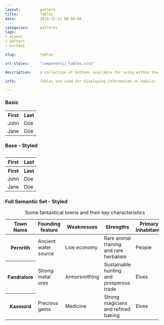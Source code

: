 ```yaml
---
layout:         pattern
title:          Tables
date:           2015-12-11 00:00:00

categories:     patterns
tags:
- atomic
- pattern
- buttons

slug:           tables

url_styles:     "components/_tables.scss"

description:    A collection of buttons available for using within the edX platform.

info:           Tables are used for displaying information in tabular format, where is useful to be able to examine and compare data or information in columns and rows. edX offers basic table styling to provide a clean and simple way to display all tabular data, as well as more styled version, with and without the full set of semantic elements included.

---
```


<h3 class="hd-6 example-set-hd">Basic</h3>
<div class="example-set">

<table class="edx-table-base">
  <tr>
    <th>First</th>
    <th>Last</th>
  </tr>
  <tr>
    <td>John</td>
    <td>Doe</td>
  </tr>
  <tr>
    <td>Jane</td>
    <td>Doe</td>
  </tr>
</table>
</div>

<h3 class="hd-6 example-set-hd">Base - Styled</h3>
<div class="example-set">
<table>
  <caption></caption>
  <colgroup>
    <col>
  </colgroup>
  <thead>
    <tr>
      <th>First</th>
      <th>Last</th>
    </tr>
  </thead>
  <tbody>
    <tr>
      <th>First</th>
      <th>Last</th>
    </tr>
    <tr>
      <td>John</td>
      <td>Doe</td>
    </tr>
    <tr>
      <td>Jane</td>
      <td>Doe</td>
    </tr>
  </tbody>
  <tfoot>

  </tfoot>
</table>
</div>

<h3 class="hd-6 example-set-hd">Full Semantic Set - Styled</h3>
<div class="example-set">
<table>
  <caption>Some fantastical towns and their key characteristics</caption>
  <colgroup class="colgroup highlight">
    <col class="col col1">
    <col class="col col2">
  </colgroup>
  <colgroup class="colgroup">
    <col class="col col3">
    <col class="col col4">
  </colgroup>
  <thead>
    <tr>
      <th>Town Name</th>
      <th>Founding feature</th>
      <th>Weaknesses</th>
      <th>Strengths</th>
      <th>Primary Inhabitants</th>
    </tr>
  </thead>
  <tbody>
    <tr>
      <th>Pernrith</th>
      <td>Ancient water source</td>
      <td>Low economy</td>
      <td>Rare animal training and rare herbalism</td>
      <td>People</td>
    </tr>
    <tr>
      <th>Fandralore</th>
      <td>Strong metal ores</td>
      <td>Armorsmithing</td>
      <td>Sustainable hunting and prosperous trade</td>
      <td>Elves</td>
    </tr>
    <tr>
      <th>Kasmord</th>
      <td>Precious gems</td>
      <td>Medicine</td>
      <td>Strong magicians and refined baking</td>
      <td>Elves</td>
    </tr>
  </tbody>
  <tfoot>

  </tfoot>
</table>
</div>

